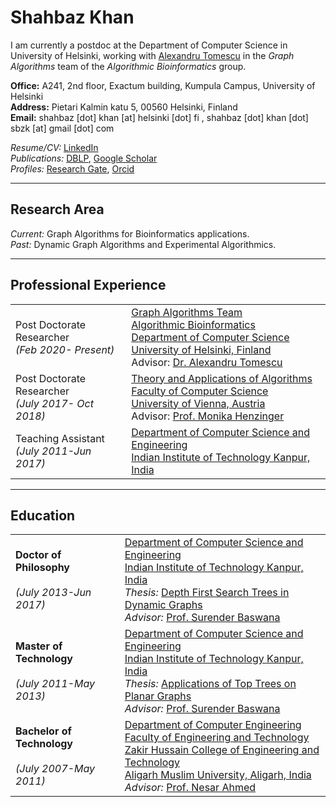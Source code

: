 # Shahbaz Khan
I am currently a postdoc at the Department of Computer Science in University of Helsinki, working with [Alexandru Tomescu](https://www.cs.helsinki.fi/u/tomescu/#) in the _Graph Algorithms_ team of the _Algorithmic Bioinformatics_ group.   

**Office:** A241, 2nd floor, Exactum building, Kumpula Campus, University of Helsinki  
**Address:** Pietari Kalmin katu 5, 00560 Helsinki, Finland  
**Email:** shahbaz \[dot\] khan \[at\] helsinki \[dot\] fi ,  shahbaz \[dot\] khan \[dot\] sbzk \[at\] gmail \[dot\] com  

_Resume/CV:_ [LinkedIn](https://www.linkedin.com/in/khanshahbaz/)  
_Publications:_  [DBLP](dblp.uni-trier.de/pers/k/Khan_0004:Shahbaz.html), [Google Scholar](https://scholar.google.com/citations?user=B2L-1BwAAAAJ&hl=en)  
_Profiles:_ [Research Gate](https://www.researchgate.net/profile/Shahbaz-Khan-20), [Orcid](https://orcid.org/0000-0001-9352-0088)

----------------------------------------

## Research Area
_Current:_ Graph Algorithms for Bioinformatics applications.  
_Past:_ Dynamic Graph Algorithms and Experimental Algorithmics.  

-------------------------------------

## Professional Experience
|  |  |
| :---------- | :-------- |
|Post Doctorate Researcher<br>_(Feb 2020- Present)_  | [Graph Algorithms Team](https://www2.helsinki.fi/en/researchgroups/algorithmic-bioinformatics/teams/graph-algorithms)<br>[Algorithmic Bioinformatics](https://www2.helsinki.fi/en/researchgroups/algorithmic-bioinformatics)<br> [Department of Computer Science](https://www2.helsinki.fi/en/computer-science)<br>  [University of Helsinki, Finland](https://www.helsinki.fi/en)<br> Advisor: [Dr. Alexandru Tomescu](https://www.cs.helsinki.fi/u/tomescu/#)|
| Post Doctorate Researcher<br>_(July 2017- Oct 2018)_ | [Theory and Applications of Algorithms](https://taa.cs.univie.ac.at/)<br> [Faculty of Computer Science](https://informatik.univie.ac.at/)<br>                         [University of Vienna, Austria](https://www.univie.ac.at/en/)<br>                       Advisor: [Prof. Monika Henzinger](https://taa.cs.univie.ac.at/team/person/40337/) | 
| Teaching Assistant<br>_(July 2011-Jun 2017)_ | [Department of Computer Science and Engineering](https://cse.iitk.ac.in/)<br> [Indian Institute of Technology Kanpur, India](https://www.iitk.ac.in/)|

----------------------------------------------------------
## Education

|      |     |
| :--- | :--- |
| **Doctor of Philosophy**<br><br>_(July 2013-Jun 2017)_ | [Department of Computer Science and Engineering](https://cse.iitk.ac.in/)<br>[Indian Institute of Technology Kanpur, India](https://www.iitk.ac.in/)<br>_Thesis:_ [Depth First Search Trees in Dynamic Graphs](https://shahbazk.github.io/Shahbaz_Khan_PhD_Thesis.pdf)<br>_Advisor:_ [Prof. Surender Baswana](https://www.cse.iitk.ac.in/users/sbaswana/)| 
| **Master of Technology** <br><br>_(July 2011-May 2013)_ | [Department of Computer Science and Engineering](https://cse.iitk.ac.in/)<br>[Indian Institute of Technology Kanpur, India](https://www.iitk.ac.in/)<br>_Thesis:_ [Applications of Top Trees on Planar Graphs](https://shahbazk.github.io/Shahbaz_Khan_MTech_Thesis.pdf)<br>_Advisor:_ [Prof. Surender Baswana](https://www.cse.iitk.ac.in/users/sbaswana/) |
| **Bachelor of Technology** <br><br>_(July 2007-May 2011)_ | [Department of Computer Engineering](https://amu.ac.in/department/computer-engineering)<br>[Faculty of Engineering and Technology](https://amu.ac.in/faculties/faculty-of-engineering-technology)<br>[Zakir Hussain College of Engineering and Technology](https://amu.ac.in/colleges/zakir-husain-college-of-engineering-and-technology)<br>[Aligarh Muslim University, Aligarh, India](https://www.amu.ac.in)<br>_Advisor:_ [Prof. Nesar Ahmed](https://amu.ac.in/faculty/computer-engineering/nesar-ahmad) |
 
